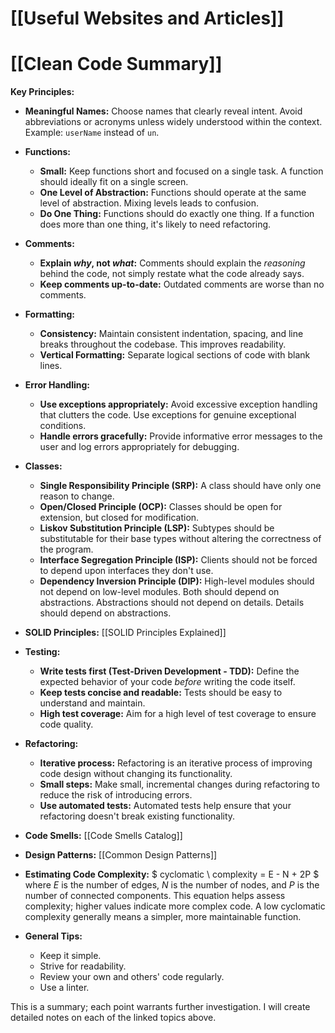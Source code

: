 # [[Useful Websites and Articles]]
# [[Clean Code Summary]]

**Key Principles:**

* **Meaningful Names:**  Choose names that clearly reveal intent. Avoid abbreviations or acronyms unless widely understood within the context.  Example: `userName` instead of `un`.

* **Functions:**
    * **Small:** Keep functions short and focused on a single task.  A function should ideally fit on a single screen.
    * **One Level of Abstraction:** Functions should operate at the same level of abstraction.  Mixing levels leads to confusion.
    * **Do One Thing:** Functions should do exactly one thing. If a function does more than one thing, it's likely to need refactoring.

* **Comments:**
    * **Explain *why*, not *what*:** Comments should explain the *reasoning* behind the code, not simply restate what the code already says.
    * **Keep comments up-to-date:** Outdated comments are worse than no comments.

* **Formatting:**
    * **Consistency:**  Maintain consistent indentation, spacing, and line breaks throughout the codebase.  This improves readability.
    * **Vertical Formatting:** Separate logical sections of code with blank lines.

* **Error Handling:**
    * **Use exceptions appropriately:** Avoid excessive exception handling that clutters the code.  Use exceptions for genuine exceptional conditions.
    * **Handle errors gracefully:** Provide informative error messages to the user and log errors appropriately for debugging.


* **Classes:**
    * **Single Responsibility Principle (SRP):** A class should have only one reason to change.
    * **Open/Closed Principle (OCP):** Classes should be open for extension, but closed for modification.
    * **Liskov Substitution Principle (LSP):** Subtypes should be substitutable for their base types without altering the correctness of the program.
    * **Interface Segregation Principle (ISP):** Clients should not be forced to depend upon interfaces they don't use.
    * **Dependency Inversion Principle (DIP):** High-level modules should not depend on low-level modules. Both should depend on abstractions. Abstractions should not depend on details. Details should depend on abstractions.


* **SOLID Principles:** [[SOLID Principles Explained]]


* **Testing:**
    * **Write tests first (Test-Driven Development - TDD):**  Define the expected behavior of your code *before* writing the code itself.
    * **Keep tests concise and readable:**  Tests should be easy to understand and maintain.
    * **High test coverage:** Aim for a high level of test coverage to ensure code quality.


* **Refactoring:**
    * **Iterative process:** Refactoring is an iterative process of improving code design without changing its functionality.
    * **Small steps:** Make small, incremental changes during refactoring to reduce the risk of introducing errors.
    * **Use automated tests:**  Automated tests help ensure that your refactoring doesn't break existing functionality.


* **Code Smells:** [[Code Smells Catalog]]


* **Design Patterns:** [[Common Design Patterns]]


* **Estimating Code Complexity:** $ cyclomatic \ complexity = E - N + 2P $ where $E$ is the number of edges, $N$ is the number of nodes, and $P$ is the number of connected components.  This equation helps assess complexity; higher values indicate more complex code.  A low cyclomatic complexity generally means a simpler, more maintainable function.

* **General Tips:**
     - Keep it simple.
     - Strive for readability.
     - Review your own and others' code regularly.
     - Use a linter.


This is a summary; each point warrants further investigation.  I will create detailed notes on each of the linked topics above.
